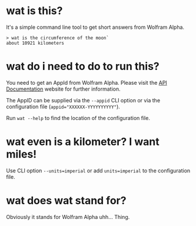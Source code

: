 # wat is this?

It's a simple command line tool to get short answers from Wolfram Alpha.

```
> wat is the circumference of the moon`
about 10921 kilometers
```

# wat do i need to do to run this?

You need to get an AppId from Wolfram Alpha. Please visit the
[API Documentation](https://products.wolframalpha.com/api/) website
for further information.

The AppID can be supplied via the `--appid` CLI option or via the configuration
file (`appid="XXXXXX-YYYYYYYYYY"`).

Run `wat --help` to find the location of the configuration file.

# wat even is a kilometer? I want miles!

Use CLI option `--units=imperial` or add `units=imperial` to the configuration
file.

# wat does wat stand for?

Obviously it stands for Wolfram Alpha uhh... Thing.
